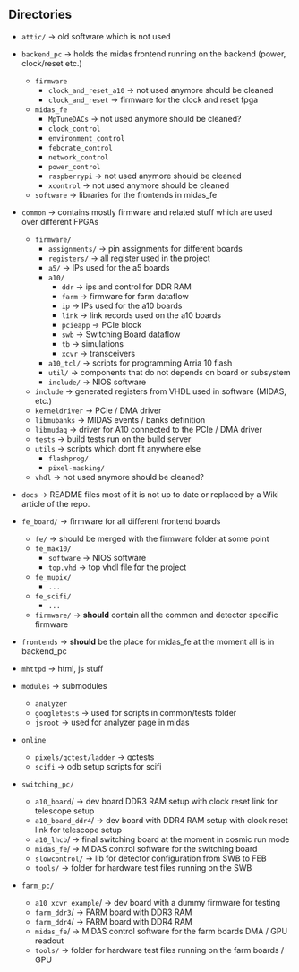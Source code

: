 ## Directories

- `attic/` -> old software which is not used
- `backend_pc` -> holds the midas frontend running on the backend (power, clock/reset etc.)
    * `firmware`
        * `clock_and_reset_a10` -> not used anymore should be cleaned
        * `clock_and_reset` -> firmware for the clock and reset fpga
    * `midas_fe`
        * `MpTuneDACs` -> not used anymore should be cleaned?
        * `clock_control`
        * `environment_control`
        * `febcrate_control`
        * `network_control`
        * `power_control`
        * `raspberrypi` -> not used anymore should be cleaned
        * `xcontrol` -> not used anymore should be cleaned
    * `software` -> libraries for the frontends in midas_fe
- `common` -> contains mostly firmware and related stuff which are used over different FPGAs
    * `firmware/`
        * `assignments/` -> pin assignments for different boards
        * `registers/` -> all register used in the project
        * `a5/` -> IPs used for the a5 boards
        * `a10/`
            * `ddr` -> ips and control for DDR RAM
            * `farm` -> firmware for farm dataflow
            * `ip` -> IPs used for the a10 boards
            * `link` -> link records used on the a10 boards
            * `pcieapp` -> PCIe block
            * `swb` -> Switching Board dataflow
            * `tb` -> simulations
            * `xcvr` -> transceivers
        * `a10_tcl/` -> scripts for programming Arria 10 flash
        * `util/` -> components that do not depends on board or subsystem
        * `include/` -> NIOS software
    * `include` -> generated registers from VHDL used in software (MIDAS, etc.)
    * `kerneldriver` -> PCIe / DMA driver
    * `libmubanks` -> MIDAS events / banks definition
    * `libmudaq` -> driver for A10 connected to the PCIe / DMA driver
    * `tests` -> build tests run on the build server
    * `utils` -> scripts which dont fit anywhere else
        * `flashprog/`
        * `pixel-masking/`
    * `vhdl` -> not used anymore should be cleaned?
- `docs` -> README files most of it is not up to date or replaced by a Wiki article of the repo.
- `fe_board/` -> firmware for all different frontend boards
    * `fe/` -> should be merged with the firmware folder at some point
    * `fe_max10/`
        * `software` -> NIOS software
        * `top.vhd` -> top vhdl file for the project
    * `fe_mupix/`
        * `...`
    * `fe_scifi/`
        * `...`
    * `firmware/` -> **should** contain all the common and detector specific firmware
- `frontends` -> **should** be the place for midas_fe at the moment all is in backend_pc
- `mhttpd` -> html, js stuff
- `modules` -> submodules
    * `analyzer`
    * `googletests` -> used for scripts in common/tests folder
    * `jsroot` -> used for analyzer page in midas
- `online`
    * `pixels/qctest/ladder` -> qctests
    * `scifi` -> odb setup scripts for scifi

- `switching_pc/`
    * `a10_board`/ -> dev board DDR3 RAM  setup with clock reset link for telescope setup
    * `a10_board_ddr4`/ -> dev board with DDR4 RAM setup with clock reset link for telescope setup
    * `a10_lhcb`/ -> final switching board at the moment in cosmic run mode
    * `midas_fe`/ -> MIDAS control software for the switching board
    * `slowcontrol/` -> lib for detector configuration from SWB to FEB
    * `tools/` -> folder for hardware test files running on the SWB
- `farm_pc/`
    * `a10_xcvr_example`/ -> dev board with a dummy firmware for testing
    * `farm_ddr3`/ -> FARM board with DDR3 RAM
    * `farm_ddr4`/ -> FARM board with DDR4 RAM
    * `midas_fe`/ -> MIDAS control software for the farm boards DMA / GPU readout
    * `tools/` -> folder for hardware test files running on the farm boards / GPU